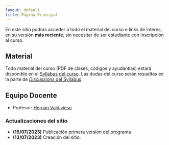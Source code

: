 ```yaml
---
layout: default
title: Página Principal
---
```


En este sitio podrás acceder a todo el material del curso e links de interes, en su versión **más reciente**, sin necesitar de ser estudiante con inscripción al curso.


## Material

Todo material del curso (PDF de clases, códigos y ayudantías) estará disponible en el [Syllabus del curso](https://github.com/PUC-Infovis/Syllabus-2023-2). Las dudas del curso serán resueltas en la parte de [_Discussions_ del Syllabus](https://github.com/PUC-Infovis/Syllabus-2023-2/discussions).



## Equipo Docente

- Profesor: [Hernán Valdivieso](https://hernan4444.github.io/)


### Actualizaciones del sitio


- **(16/07/2023)** Publicación primera versión del programa
- **(13/07/2023)** Creación del sitio.